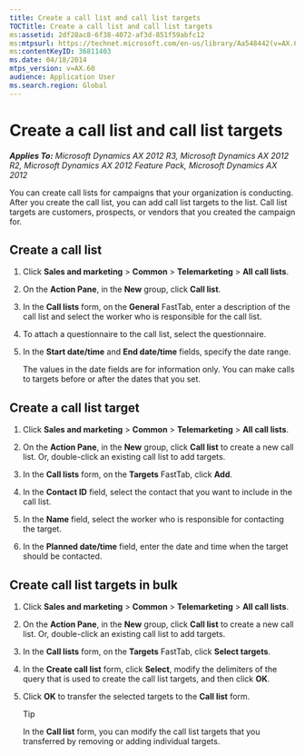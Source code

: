 ```yaml
---
title: Create a call list and call list targets
TOCTitle: Create a call list and call list targets
ms:assetid: 2df28ac8-6f38-4072-af3d-851f59abfc12
ms:mtpsurl: https://technet.microsoft.com/en-us/library/Aa548442(v=AX.60)
ms:contentKeyID: 36811403
ms.date: 04/18/2014
mtps_version: v=AX.60
audience: Application User
ms.search.region: Global
---
```


# Create a call list and call list targets 


_**Applies To:** Microsoft Dynamics AX 2012 R3, Microsoft Dynamics AX 2012 R2, Microsoft Dynamics AX 2012 Feature Pack, Microsoft Dynamics AX 2012_

You can create call lists for campaigns that your organization is conducting. After you create the call list, you can add call list targets to the list. Call list targets are customers, prospects, or vendors that you created the campaign for.

## Create a call list

1.  Click **Sales and marketing** \> **Common** \> **Telemarketing** \> **All call lists**.

2.  On the **Action Pane**, in the **New** group, click **Call list**.

3.  In the **Call lists** form, on the **General** FastTab, enter a description of the call list and select the worker who is responsible for the call list.

4.  To attach a questionnaire to the call list, select the questionnaire.

5.  In the **Start date/time** and **End date/time** fields, specify the date range.
    
    The values in the date fields are for information only. You can make calls to targets before or after the dates that you set.

## Create a call list target

1.  Click **Sales and marketing** \> **Common** \> **Telemarketing** \> **All call lists**.

2.  On the **Action Pane**, in the **New** group, click **Call list** to create a new call list. Or, double-click an existing call list to add targets.

3.  In the **Call lists** form, on the **Targets** FastTab, click **Add**.

4.  In the **Contact ID** field, select the contact that you want to include in the call list.

5.  In the **Name** field, select the worker who is responsible for contacting the target.

6.  In the **Planned date/time** field, enter the date and time when the target should be contacted.

## Create call list targets in bulk

1.  Click **Sales and marketing** \> **Common** \> **Telemarketing** \> **All call lists**.

2.  On the **Action Pane**, in the **New** group, click **Call list** to create a new call list. Or, double-click an existing call list to add targets.

3.  In the **Call lists** form, on the **Targets** FastTab, click **Select targets**.

4.  In the **Create call list** form, click **Select**, modify the delimiters of the query that is used to create the call list targets, and then click **OK**.

5.  Click **OK** to transfer the selected targets to the **Call list** form.
    

    > [!TIP]
    > <P>In the <STRONG>Call list</STRONG> form, you can modify the call list targets that you transferred by removing or adding individual targets.</P>


  


